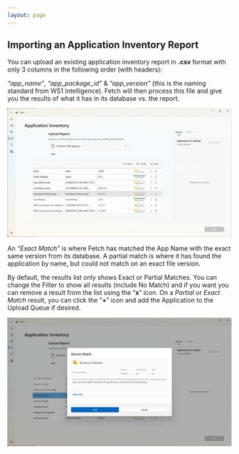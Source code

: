 ```yaml
---
layout: page
---
```


## Importing an Application Inventory Report

You can upload an existing application inventory report in **.csv** format with only 3 columns in the following order (with headers):

*“app_name”*, *“app_package_id”* & *“app_version”* (this is the naming standard from WS1 Intelligence). Fetch will then process this file and give you the results of what it has in its database vs. the report.

![Alt text](../images/image5.png?raw=true "Image")


An *“Exact Match”* is where Fetch has matched the App Name with the exact same version from its database. A partial match is where it has found the application by name, but could not match on an exact file version.

By default, the results list only shows Exact or Partial Matches. You can change the Filter to show all results (include No Match) and if you want you can remove a result from the list using the “**x**” icon. On a *Partial* or *Exact Match* result, you can click the “**+**” icon and add the Application to the Upload Queue if desired.

![Alt text](../images/image6.png?raw=true "Image")